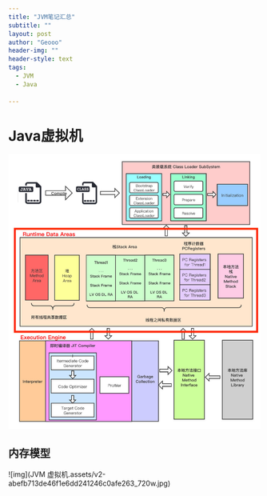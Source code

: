 ```yaml
---
title: "JVM笔记汇总"
subtitle: ""
layout: post
author: "Geooo"
header-img: ""
header-style: text
tags:
  - JVM
  - Java
  
---
```


# Java虚拟机

<img src="JVM 虚拟机.assets\1.jpg" alt="jvm-framework" style="zoom:100%;" />

## 内存模型

![img](JVM 虚拟机.assets/v2-abefb713de46f1e6dd241246c0afe263_720w.jpg)

